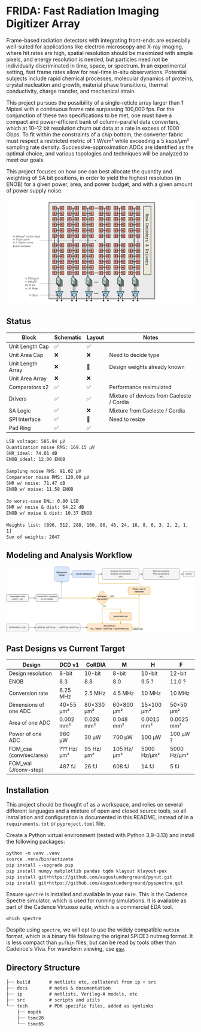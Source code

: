 # FRIDA: Fast Radiation Imaging Digitizer Array

Frame-based radiation detectors with integrating front-ends are especially well-suited for applications like electron microscopy and X-ray imaging, where hit rates are high, spatial resolution should be maximized with simple pixels, and energy resolution is needed, but particles need not be individually discriminated in time, space, or spectrum. In an experimental setting, fast frame rates allow for real-time in-situ observations. Potential subjects include rapid chemical processes, molecular dynamics of proteins, crystal nucleation and growth, material phase transitions, thermal conductivity, charge transfer, and mechanical strain.

This project pursues the possibility of a single-reticle array larger than 1 Mpixel with a continuous frame rate surpassing 100,000 fps. For the conjunction of these two specifications to be met, one must have a compact and power-efficient bank of column-parallel data converters, which at 10–12 bit resolution churn out data at a rate in excess of 1000 Gbps. To fit within the constraints of a chip bottom, the converter fabric must respect a restricted metric of 1 W/cm² while exceeding a 5 ksps/µm² sampling rate density. Successive-approximation ADCs are identified as the optimal choice, and various topologies and techniques will be analyzed to meet our goals.

This project focuses on how one can best allocate the quantity and weighting of SA bit positions, in order to yield the highest resolution (in ENOB) for a given power, area, and power budget, and with a given amount of power supply noise.

![](docs/caeleste2/arch.svg)

## Status

| Block                | Schematic | Layout | Notes                              |
|----------------------|-----------|--------|------------------------------------|
| Unit Length Cap      | ✅        | ✅     |                                    |
| Unit Area Cap        | ❌        | ❌     | Need to decide type                |
| Unit Length Array    | ❌        | 🔄     | Design weights already known       |
| Unit Area Array      | ❌        | ❌     |                                    |
| Comparators x2       | ✅        | ✅     | Performance resimulated            |
| Drivers              | ✅        | ✅     | Mixture of devices from Caeleste / Cordia |
| SA Logic             | ✅        | ❌     | Mixture from Caeleste / Cordia     |
| SPI Interface        | ✅        | 🔄     | Need to resize                     |
| Pad Ring             | ✅        | ✅     |                                    |

```
LSB voltage: 585.94 µV
Quantization noise RMS: 169.15 µV
SNR_ideal: 74.01 dB
ENOB_ideal: 12.00 ENOB

Sampling noise RMS: 91.02 µV
Comparator noise RMS: 120.00 µV
SNR w/ noise: 71.47 dB
ENOB w/ noise: 11.58 ENOB

3σ worst-case DNL: 0.80 LSB
SNR w/ noise & dist: 64.22 dB
ENOB w/ noise & dist: 10.37 ENOB

Weights list: [896, 512, 288, 160, 80, 48, 24, 16, 8, 6, 3, 2, 2, 1, 1]
Sum of weights: 2047
```

## Modeling and Analysis Workflow

![](docs/caeleste2/workflow.svg)

## Past Designs vs Current Target

| Design                  | DCD v1      | CoRDIA     | M          | H           | F           |
|-------------------------|-------------|------------|------------|-------------|-------------|
| Design resolution       | 8-bit       | 10-bit     | 8-bit      | 10-bit      | 12-bit      |
| ENOB                    | 8.3         | 8.8        | 8.0        | 9.5 ?       | 11.0 ?      |
| Conversion rate         | 6.25 MHz    | 2.5 MHz    | 4.5 MHz    | 10 MHz      | 10 MHz      |
| Dimensions of one ADC   | 40×55 μm²   | 80×330 μm² | 60×800 μm² | 15×100 μm²  | 50×50 μm²   |
| Area of one ADC         | 0.002 mm²   | 0.026 mm²  | 0.048 mm²  | 0.0015 mm²  | 0.0025 mm²  |
| Power of one ADC        | 960 μW      | 30 μW      | 700 μW     | 100 μW      | 100 μW ?    |
| FOM_csa (conv/sec/area) | ??? Hz/μm²  | 95 Hz/μm²  | 105 Hz/μm² | 5000 Hz/μm² | 5000 Hz/μm² |
| FOM_wal (J/conv-step)   | 487 fJ      | 26 fJ      | 608 fJ     | 14 fJ       | 5 fJ        |

## Installation

This project should be thought of as a workspace, and relies on several different languages and a mixture of open and closed source tools, so all installation and configuration is documented in this README, instead of in a `requirements.txt` or `pyproject.toml` file.

Create a Python virtual environment (tested with Python 3.9–3.13) and install the following packages:

```
python -m venv .venv
source .venv/bin/activate
pip install --upgrade pip
pip install numpy matplotlib pandas tqdm klayout klayout-pex
pip install git+https://github.com/augustunderground/pynut.git
pip install git+https://github.com/augustunderground/pyspectre.git
```

Ensure `spectre` is installed and available in your `PATH`. This is the Cadence Spectre simulator, which is used for running simulations. It is available as part of the Cadence Virtuoso suite, which is a commercial EDA tool.

```
which spectre
```

Despite using `spectre`, we will opt to use the widely compatible `nutbin` format, which is a binary file following the original SPICE3 nutmeg format. It is less compact than `psfbin` files, but can be read by tools other than Cadence's Viva. For waveform viewing, use [`gaw`](https://www.rvq.fr/linux/gaw.php).

## Directory Structure

```
├── build       # netlists etc, collateral from ip + src
├── docs        # notes & documentation
├── ip          # netlists, Verilog-A models, etc 
├── src         # scripts and utils
└── tech        # PDK specific files, added as symlinks
    ├── nopdk
    ├── tsmc28
    └── tsmc65
```
